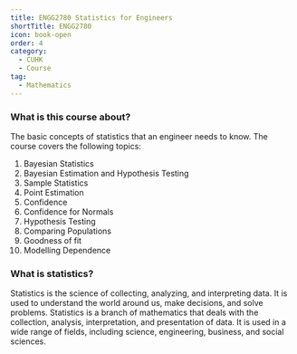 ```yaml
---
title: ENGG2780 Statistics for Engineers
shortTitle: ENGG2780
icon: book-open
order: 4
category:
  - CUHK
  - Course
tag:
  - Mathematics
---
```


### What is this course about?

The basic concepts of statistics that an engineer needs to know. The course covers the following topics:

1. Bayesian Statistics
2. Bayesian Estimation and Hypothesis Testing
3. Sample Statistics
4. Point Estimation
5. Confidence 
6. Confidence for Normals 
7. Hypothesis Testing
8. Comparing Populations
9. Goodness of fit
10. Modelling Dependence

### What is statistics?

Statistics is the science of collecting, analyzing, and interpreting data. It is used to understand the world around us, make decisions, and solve problems. Statistics is a branch of mathematics that deals with the collection, analysis, interpretation, and presentation of data. It is used in a wide range of fields, including science, engineering, business, and social sciences.